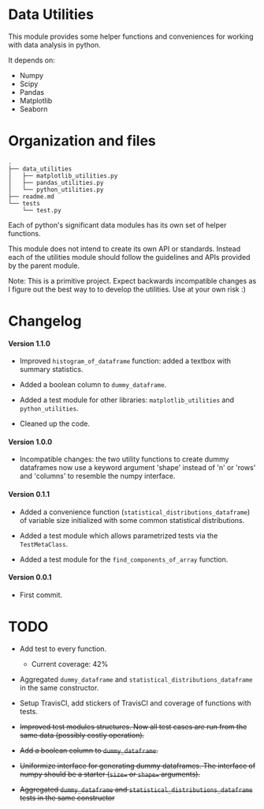 # Data Utilities

This module provides some helper functions and conveniences for working with
data analysis in python.

It depends on:

- Numpy
- Scipy
- Pandas
- Matplotlib
- Seaborn

# Organization and files

    .
    ├── data_utilities
    │   ├── matplotlib_utilities.py
    │   ├── pandas_utilities.py
    │   └── python_utilities.py
    ├── readme.md
    └── tests
        └── test.py

Each of python's significant data modules has its own set of helper functions.

This module does not intend to create its own API or standards. Instead each of
the utilities module should follow the guidelines and APIs provided by the
parent module.

Note: This is a primitive project. Expect backwards incompatible changes as I
figure out the best way to to develop the utilities. Use at your own risk :)

# Changelog

#### Version 1.1.0

- Improved `histogram_of_dataframe` function: added a textbox with summary
  statistics.

- Added a boolean column to `dummy_dataframe`.

- Added a test module for other libraries: `matplotlib_utilities` and
  `python_utilities`.

- Cleaned up the code.

#### Version 1.0.0

- Incompatible changes: the two utility functions to create dummy dataframes
  now use a keyword argument 'shape' instead of 'n' or 'rows' and 'columns' to
  resemble the numpy interface.

#### Version 0.1.1

- Added a convenience function (`statistical_distributions_dataframe`) of
  variable size initialized with some common statistical distributions.

- Added a test module which allows parametrized tests via the `TestMetaClass`.

- Added a test module for the `find_components_of_array` function.

#### Version 0.0.1

- First commit.

# TODO

- Add test to every function.
    - Current coverage: 42%

- Aggregated `dummy_dataframe` and `statistical_distributions_dataframe` in the
  same constructor.

- Setup TravisCI, add stickers of TravisCI and coverage of functions with
  tests.

- ~~Improved test modules structures. Now all test cases are run from the same
  data (possibly costly operation).~~

- ~~Add a boolean column to `dummy_dataframe`.~~

- ~~Uniformize interface for generating dummy dataframes. The interface of numpy
  should be a starter (`size=` or `shape=` arguments).~~

- ~~Aggregated `dummy_dataframe` and `statistical_distributions_dataframe` tests
  in the same constructor~~
